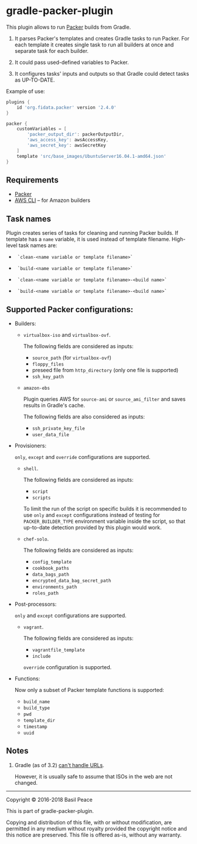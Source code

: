 # gradle-packer-plugin
This plugin allows to run [Packer](https://www.packer.io/) builds from Gradle.

1.	It parses Packer's templates and creates Gradle tasks to run Packer.
	For each template it creates single task to run all builders at once
	and separate task for each builder.

2.	It could pass used-defined variables to Packer.

3.	It configures tasks' inputs and outputs so that Gradle could detect
	tasks as UP-TO-DATE.

Example of use:
```groovy
plugins {
	id 'org.fidata.packer' version '2.4.0'
}

packer {
	customVariables = [
		'packer_output_dir': packerOutputDir,
		'aws_access_key': awsAccessKey,
		'aws_secret_key': awsSecretKey
	]
	template 'src/base_images/UbuntuServer16.04.1-amd64.json'
}
```

## Requirements
*	[Packer](https://www.packer.io/)
*	[AWS CLI](https://aws.amazon.com/cli/) – for Amazon builders

## Task names
Plugin creates series of tasks for cleaning and running Packer builds.
If template has a `name` variable, it is used instead of template
filename. High-level task names are:

*      `clean-<name variable or template filename>`
*      `build-<name variable or template filename>`
*      `clean-<name variable or template filename>-<build name>`
*      `build-<name variable or template filename>-<build name>`

## Supported Packer configurations:
*	Builders:
	*	`virtualbox-iso` and `virtualbox-ovf`.

		The following fields are considered as inputs:
		*	`source_path` (for `virtualbox-ovf`)
		*	`floppy_files`
		*	preseed file from `http_directory` (only one file is
		supported)
		*	`ssh_key_path`

	*	`amazon-ebs`

		Plugin queries AWS for `source-ami` or `source_ami_filter` and
saves results in Gradle's cache.

		The following fields are also considered as inputs:
		*	`ssh_private_key_file`
		*	`user_data_file`

*	Provisioners:

	`only`, `except` and `override` configurations are supported.

	*	`shell`.

		The following fields are considered as inputs:
		*	`script`
		*	`scripts`
		
		To limit the run of the script on specific builds it is
recommended to use `only` and `except` configurations instead of
testing for `PACKER_BUILDER_TYPE` environment variable inside the
script, so that up-to-date detection provided by this plugin would work.

	*	`chef-solo`.

		The following fields are considered as inputs:
		*	`config_template`
		*	`cookbook_paths`
		*	`data_bags_path`
		*	`encrypted_data_bag_secret_path`
		*	`environments_path`
		*	`roles_path`

*	Post-processors:

	`only` and `except` configurations are supported.

	*	`vagrant`.

		The following fields are considered as inputs:
		*	`vagrantfile_template`
		*	`include`

		`override` configuration is supported.

*	Functions:

	Now only a subset of Packer template functions is supported:
	*	`build_name`
	*	`build_type`
	*	`pwd`
	*	`template_dir`
	*	`timestamp`
	*	`uuid`

## Notes
1.	Gradle (as of 3.2) [can't handle URLs](
https://docs.gradle.org/current/dsl/org.gradle.api.Project.html#org.gradle.api.Project:file(java.lang.Object)).

	However, it is usually safe to assume that ISOs in the web
are not changed.


------------------------------------------------------------------------
Copyright © 2016-2018  Basil Peace

This is part of gradle-packer-plugin.

Copying and distribution of this file, with or without modification,
are permitted in any medium without royalty provided the copyright
notice and this notice are preserved.  This file is offered as-is,
without any warranty.
